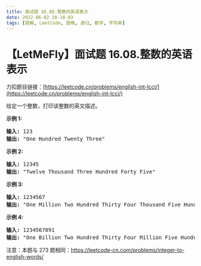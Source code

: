 ```yaml
---
title: 面试题 16.08.整数的英语表示
date: 2022-06-02 20-18-03
tags: [题解, LeetCode, 困难, 递归, 数学, 字符串]
---
```


# 【LetMeFly】面试题 16.08.整数的英语表示

力扣题目链接：[https://leetcode.cn/problems/english-int-lcci/](https://leetcode.cn/problems/english-int-lcci/)

<p>给定一个整数，打印该整数的英文描述。</p>

<p><strong>示例 1:</strong></p>

<pre>
<strong>输入:</strong> 123
<strong>输出:</strong> "One Hundred Twenty Three"
</pre>

<p><strong>示例 2:</strong></p>

<pre>
<strong>输入:</strong> 12345
<strong>输出:</strong> "Twelve Thousand Three Hundred Forty Five"</pre>

<p><strong>示例 3:</strong></p>

<pre>
<strong>输入:</strong> 1234567
<strong>输出:</strong> "One Million Two Hundred Thirty Four Thousand Five Hundred Sixty Seven"</pre>

<p><strong>示例 4:</strong></p>

<pre>
<strong>输入:</strong> 1234567891
<strong>输出:</strong> "One Billion Two Hundred Thirty Four Million Five Hundred Sixty Seven Thousand Eight Hundred Ninety One"</pre>

<p>注意：本题与 273 题相同：<a href="https://leetcode-cn.com/problems/integer-to-english-words/">https://leetcode-cn.com/problems/integer-to-english-words/</a></p>


    